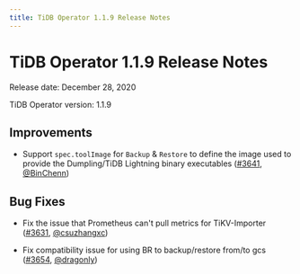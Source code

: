 ```yaml
---
title: TiDB Operator 1.1.9 Release Notes
---
```


# TiDB Operator 1.1.9 Release Notes

Release date: December 28, 2020

TiDB Operator version: 1.1.9

## Improvements

- Support `spec.toolImage` for `Backup` & `Restore` to define the image used to provide the Dumpling/TiDB Lightning binary executables ([#3641](https://github.com/pingcap/tidb-operator/pull/3641), [@BinChenn](https://github.com/BinChenn))

## Bug Fixes

- Fix the issue that Prometheus can't pull metrics for TiKV-Importer ([#3631](https://github.com/pingcap/tidb-operator/pull/3631), [@csuzhangxc](https://github.com/csuzhangxc))

- Fix compatibility issue for using BR to backup/restore from/to gcs ([#3654](https://github.com/pingcap/tidb-operator/pull/3654), [@dragonly](https://github.com/dragonly))
